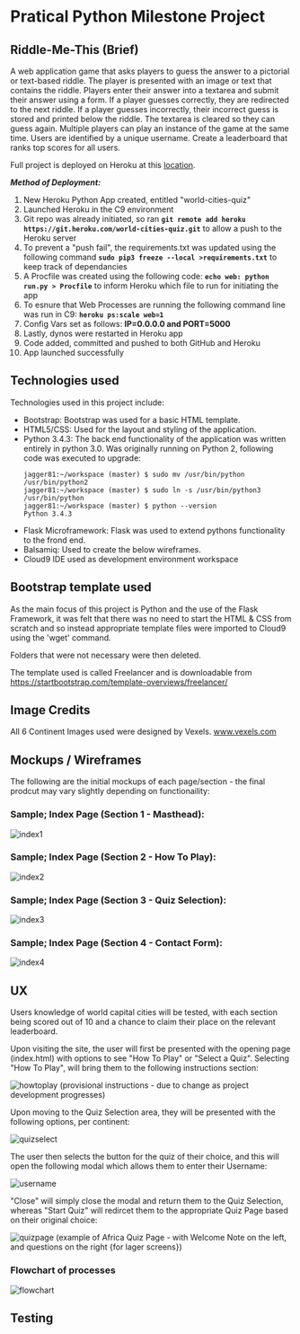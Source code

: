 # Pratical Python Milestone Project

## Riddle-Me-This (Brief)

A web application game that asks players to guess the answer to a pictorial or text-based riddle.
The player is presented with an image or text that contains the riddle. Players enter their answer into a textarea and submit their answer using a form.
If a player guesses correctly, they are redirected to the next riddle.
If a player guesses incorrectly, their incorrect guess is stored and printed below the riddle. The textarea is cleared so they can guess again.
Multiple players can play an instance of the game at the same time. Users are identified by a unique username.
Create a leaderboard that ranks top scores for all users.

Full project is deployed on Heroku at this <a href="https://world-cities-quiz.herokuapp.com/" target="_blank" >location</a>.

**_Method of Deployment:_**
1. New Heroku Python App created, entitled "world-cities-quiz"
2. Launched Heroku in the C9 environment
3. Git repo was already initiated, so ran **```git remote add heroku https://git.heroku.com/world-cities-quiz.git```** to allow a push to the Heroku server
4. To prevent a "push fail", the requirements.txt was updated using the following command **```sudo pip3 freeze --local >requirements.txt```** to keep track of dependancies
5. A Procfile was created using the following code: **```echo web: python run.py > Procfile```** to inform Heroku which file to run for initiating the app
6. To esnure that Web Processes are running the following command line was run in C9: **```heroku ps:scale web=1```**
7. Config Vars set as follows: **IP=0.0.0.0 and PORT=5000**
8. Lastly, dynos were restarted in Heroku app
9. Code added, committed and pushed to both GitHub and Heroku
10. App launched successfully

## Technologies used

Technologies used in this project include:

* Bootstrap: Bootstrap was used for a basic HTML template.
* HTML5/CSS: Used for the layout and styling of the application.
* Python 3.4.3: The back end functionality of the application was written entirely in python 3.0.
  Was originally running on Python 2, following code was executed to upgrade:
  ~~~~
  jagger81:~/workspace (master) $ sudo mv /usr/bin/python /usr/bin/python2
  jagger81:~/workspace (master) $ sudo ln -s /usr/bin/python3 /usr/bin/python
  jagger81:~/workspace (master) $ python --version
  Python 3.4.3
  ~~~~
* Flask Microframework: Flask was used to extend pythons functionality to the frond end.
* Balsamiq: Used to create the below wireframes.
* Cloud9 IDE used as development environment workspace

## Bootstrap template used

As the main focus of this project is Python and the use of the Flask Framework, it was felt that there was no need to start the HTML & CSS from scratch
and so instead appropriate template files were imported to Cloud9 using the 'wget' command.

Folders that were not necessary were then deleted.

The template used is called Freelancer and is downloadable from https://startbootstrap.com/template-overviews/freelancer/

## Image Credits

All 6 Continent Images used were designed by Vexels.  www.vexels.com

## Mockups / Wireframes

The following are the initial mockups of each page/section - the final prodcut may vary slightly depending on functionaility:

### Sample; Index Page (Section 1 - Masthead):

![index1](https://user-images.githubusercontent.com/28737216/46905476-4761de00-ceec-11e8-9697-a98ed4ba3694.PNG)

### Sample; Index Page (Section 2 - How To Play):

![index2](https://user-images.githubusercontent.com/28737216/46905489-6e201480-ceec-11e8-97c6-798edd54d395.PNG)

### Sample; Index Page (Section 3 - Quiz Selection):

![index3](https://user-images.githubusercontent.com/28737216/46905492-7710e600-ceec-11e8-990e-c86b83ab2834.PNG)

### Sample; Index Page (Section 4 - Contact Form):

![index4](https://user-images.githubusercontent.com/28737216/46905575-cc012c00-ceed-11e8-92ac-30050322ac49.PNG)

## UX

Users knowledge of world capital cities will be tested, with each section being scored out of 10 and a chance to claim their place on the relevant leaderboard.

Upon visiting the site, the user will first be presented with the opening page (index.html) with options to see "How To Play" or "Select a Quiz".  Selecting "How To Play", will bring them to the following instructions section:

![howtoplay](https://user-images.githubusercontent.com/28737216/46914999-7a17df00-cf9d-11e8-82c2-e63205a09aa4.PNG)
(provisional instructions - due to change as project development progresses)

Upon moving to the Quiz Selection area, they will be presented with the following options, per continent:

![quizselect](https://user-images.githubusercontent.com/28737216/46915030-d3800e00-cf9d-11e8-8deb-0a1c2231ab86.PNG)

The user then selects the button for the quiz of their choice, and this will open the following modal which allows them to enter their Username:

![username](https://user-images.githubusercontent.com/28737216/46915087-6b7df780-cf9e-11e8-9e5e-6ce690a39362.PNG)

"Close" will simply close the modal and return them to the Quiz Selection, whereas "Start Quiz" will redircet them to the appropriate Quiz Page based on their original choice:

![quizpage](https://user-images.githubusercontent.com/28737216/46915116-b7c93780-cf9e-11e8-93dc-3c923e63e0d5.PNG)
(example of Africa Quiz Page - with Welcome Note on the left, and questions on the right {for lager screens})

### Flowchart of processes

![flowchart](https://user-images.githubusercontent.com/28737216/47255466-88686e00-d469-11e8-9d4b-5ca332dfc775.PNG)


## Testing
